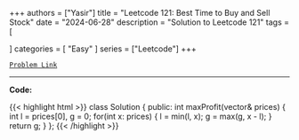 
+++
authors = ["Yasir"]
title = "Leetcode 121: Best Time to Buy and Sell Stock"
date = "2024-06-28"
description = "Solution to Leetcode 121"
tags = [
    
]
categories = [
    "Easy"
]
series = ["Leetcode"]
+++



[`Problem Link`](https://leetcode.com/problems/best-time-to-buy-and-sell-stock/description/)

---

**Code:**

{{< highlight html >}}
class Solution {
public:
    int maxProfit(vector<int>& prices) {
        int l = prices[0], g = 0;
        for(int x: prices) {
            l = min(l, x);
            g = max(g, x - l);
        }
        return g;
    }
};
{{< /highlight >}}

